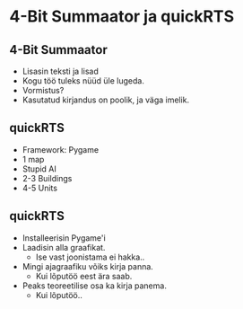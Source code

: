 # 4-Bit Summaator ja quickRTS

## 4-Bit Summaator
- Lisasin teksti ja lisad
- Kogu töö tuleks nüüd üle lugeda. 
- Vormistus? 
- Kasutatud kirjandus on poolik, ja väga imelik. 

## quickRTS
- Framework: Pygame
- 1 map
- Stupid AI
- 2-3 Buildings
- 4-5 Units

## quickRTS
- Installeerisin Pygame'i
- Laadisin alla graafikat. 
	- Ise vast joonistama ei hakka..
- Mingi ajagraafiku võiks kirja panna. 
	- Kui lõputöö eest ära saab. 
- Peaks teoreetilise osa ka kirja panema. 
	- Kui lõputöö.. 
